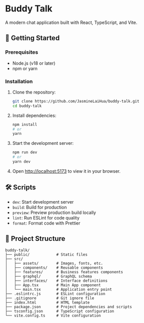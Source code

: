 # Buddy Talk

A modern chat application built with React, TypeScript, and Vite.

## 🚀 Getting Started

### Prerequisites

- Node.js (v18 or later)
- npm or yarn

### Installation

1. Clone the repository:

   ```bash
   git clone https://github.com/JasmineLaiHua/buddy-talk.git
   cd buddy-talk
   ```

2. Install dependencies:

   ```bash
   npm install
   # or
   yarn
   ```

3. Start the development server:

   ```bash
   npm run dev
   # or
   yarn dev
   ```

4. Open [http://localhost:5173](http://localhost:5173) to view it in your browser.

## 🛠 Scripts

- `dev`: Start development server
- `build`: Build for production
- `preview`: Preview production build locally
- `lint`: Run ESLint for code quality
- `format`: Format code with Prettier

## 📁 Project Structure

```
buddy-talk/
├── public/            # Static files
├── src/
│   ├── assets/        # Images, fonts, etc.
│   ├── components/    # Reusable components
│   ├── features/      # Business features components
│   ├── graphql/       # GraphQL schema
│   ├── interfaces/    # Interface definitions
│   ├── App.tsx        # Main App component
│   └── main.tsx       # Application entry point
├── .eslintrc.js       # ESLint configuration
├── .gitignore         # Git ignore file
├── index.html         # HTML template
├── package.json       # Project dependencies and scripts
├── tsconfig.json      # TypeScript configuration
└── vite.config.ts     # Vite configuration
```
